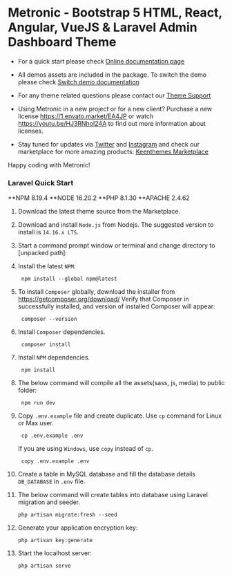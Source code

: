 # Metronic - Bootstrap 5 HTML, React, Angular, VueJS & Laravel Admin Dashboard Theme

- For a quick start please check [Online documentation page](//preview.keenthemes.com/metronic8/laravel/documentation/getting-started/build)


- All demos assets are included in the package. To switch the demo please check [Switch demo documentation](//https://preview.keenthemes.com/metronic8/laravel/documentation/getting-started/multi-demo/build)


- For any theme related questions please contact our [Theme Support](//keenthemes.com/support/)


- Using Metronic in a new project or for a new client? Purchase a new license https://1.envato.market/EA4JP or watch https://youtu.be/HJ3RNhoI24A to find out more information about licenses.


- Stay tuned for updates via [Twitter](//www.twitter.com/keenthemes) and [Instagram](//www.instagram.com/keenthemes) and
  check our marketplace for more amazing products: [Keenthemes Marketplace](//keenthemes.com/)


Happy coding with Metronic!



### Laravel Quick Start

**NPM 8.19.4
**NODE 16.20.2
**PHP 8.1.30
**APACHE 2.4.62

1. Download the latest theme source from the Marketplace.


2. Download and install `Node.js` from Nodejs. The suggested version to install is `14.16.x LTS`.


3. Start a command prompt window or terminal and change directory to [unpacked path]:


4. Install the latest `NPM`:

        npm install --global npm@latest


5. To install `Composer` globally, download the installer from https://getcomposer.org/download/ Verify that Composer in successfully installed, and version of installed Composer will appear:

        composer --version


6. Install `Composer` dependencies.

        composer install


7. Install `NPM` dependencies.

        npm install


8. The below command will compile all the assets(sass, js, media) to public folder:

        npm run dev


9. Copy `.env.example` file and create duplicate. Use `cp` command for Linux or Max user.

        cp .env.example .env

    If you are using `Windows`, use `copy` instead of `cp`.

        copy .env.example .env


10. Create a table in MySQL database and fill the database details `DB_DATABASE` in `.env` file.


12. The below command will create tables into database using Laravel migration and seeder.

        php artisan migrate:fresh --seed


13. Generate your application encryption key:

        php artisan key:generate


14. Start the localhost server:

        php artisan serve
